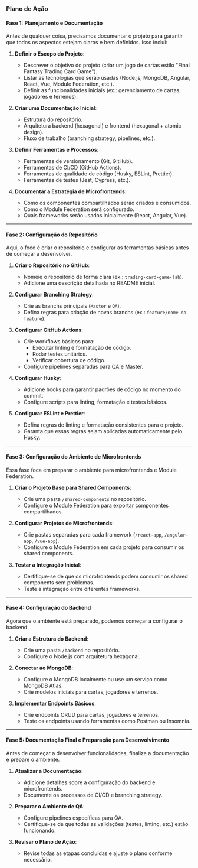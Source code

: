 ### **Plano de Ação**

#### **Fase 1: Planejamento e Documentação**
Antes de qualquer coisa, precisamos documentar o projeto para garantir que todos os aspectos estejam claros e bem definidos. Isso inclui: 


1. **Definir o Escopo do Projeto**:
   - Descrever o objetivo do projeto (criar um jogo de cartas estilo "Final Fantasy Trading Card Game").
   - Listar as tecnologias que serão usadas (Node.js, MongoDB, Angular, React, Vue, Module Federation, etc.).
   - Definir as funcionalidades iniciais (ex.: gerenciamento de cartas, jogadores e terrenos).

2. **Criar uma Documentação Inicial**:
   - Estrutura do repositório.
   - Arquitetura backend (hexagonal) e frontend (hexagonal + atomic design).
   - Fluxo de trabalho (branching strategy, pipelines, etc.).

3. **Definir Ferramentas e Processos**:
   - Ferramentas de versionamento (Git, GitHub).
   - Ferramentas de CI/CD (GitHub Actions).
   - Ferramentas de qualidade de código (Husky, ESLint, Prettier).
   - Ferramentas de testes (Jest, Cypress, etc.).

4. **Documentar a Estratégia de Microfrontends**:
   - Como os componentes compartilhados serão criados e consumidos.
   - Como o Module Federation será configurado.
   - Quais frameworks serão usados inicialmente (React, Angular, Vue).

---

#### **Fase 2: Configuração do Repositório**
Aqui, o foco é criar o repositório e configurar as ferramentas básicas antes de começar a desenvolver.

1. **Criar o Repositório no GitHub**:
   - Nomeie o repositório de forma clara (ex.: `trading-card-game-lab`).
   - Adicione uma descrição detalhada no README inicial.

2. **Configurar Branching Strategy**:
   - Crie as branchs principais (`Master` e `QA`).
   - Defina regras para criação de novas branchs (ex.: `feature/nome-da-feature`).

3. **Configurar GitHub Actions**:
   - Crie workflows básicos para:
     - Executar linting e formatação de código.
     - Rodar testes unitários.
     - Verificar cobertura de código.
   - Configure pipelines separadas para QA e Master.

4. **Configurar Husky**:
   - Adicione hooks para garantir padrões de código no momento do commit.
   - Configure scripts para linting, formatação e testes básicos.

5. **Configurar ESLint e Prettier**:
   - Defina regras de linting e formatação consistentes para o projeto.
   - Garanta que essas regras sejam aplicadas automaticamente pelo Husky.

---

#### **Fase 3: Configuração do Ambiente de Microfrontends**
Essa fase foca em preparar o ambiente para microfrontends e Module Federation.

1. **Criar o Projeto Base para Shared Components**:
   - Crie uma pasta `/shared-components` no repositório.
   - Configure o Module Federation para exportar componentes compartilhados.

2. **Configurar Projetos de Microfrontends**:
   - Crie pastas separadas para cada framework (`/react-app`, `/angular-app`, `/vue-app`).
   - Configure o Module Federation em cada projeto para consumir os shared components.

3. **Testar a Integração Inicial**:
   - Certifique-se de que os microfrontends podem consumir os shared components sem problemas.
   - Teste a integração entre diferentes frameworks.

---

#### **Fase 4: Configuração do Backend**
Agora que o ambiente está preparado, podemos começar a configurar o backend.

1. **Criar a Estrutura do Backend**:
   - Crie uma pasta `/backend` no repositório.
   - Configure o Node.js com arquitetura hexagonal.

2. **Conectar ao MongoDB**:
   - Configure o MongoDB localmente ou use um serviço como MongoDB Atlas.
   - Crie modelos iniciais para cartas, jogadores e terrenos.

3. **Implementar Endpoints Básicos**:
   - Crie endpoints CRUD para cartas, jogadores e terrenos.
   - Teste os endpoints usando ferramentas como Postman ou Insomnia.

---

#### **Fase 5: Documentação Final e Preparação para Desenvolvimento**
Antes de começar a desenvolver funcionalidades, finalize a documentação e prepare o ambiente.

1. **Atualizar a Documentação**:
   - Adicione detalhes sobre a configuração do backend e microfrontends.
   - Documente os processos de CI/CD e branching strategy.

2. **Preparar o Ambiente de QA**:
   - Configure pipelines específicas para QA.
   - Certifique-se de que todas as validações (testes, linting, etc.) estão funcionando.

3. **Revisar o Plano de Ação**:
   - Revise todas as etapas concluídas e ajuste o plano conforme necessário.


